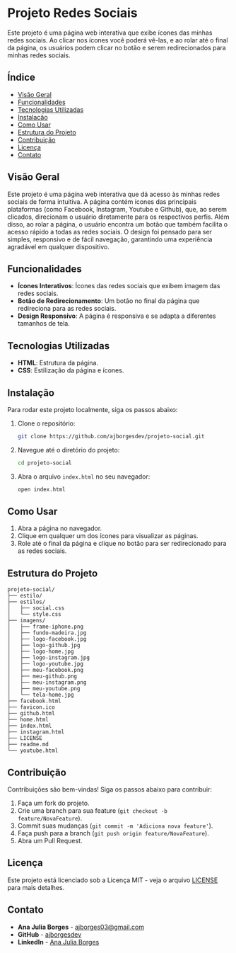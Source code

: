 
# Projeto Redes Sociais

Este projeto é uma página web interativa que exibe ícones das minhas redes sociais. Ao clicar nos ícones você poderá vê-las, e ao rolar até o final da página, os usuários podem clicar no botão e serem redirecionados para minhas redes sociais.

## Índice

- [Visão Geral](#visão-geral)
- [Funcionalidades](#funcionalidades)
- [Tecnologias Utilizadas](#tecnologias-utilizadas)
- [Instalação](#instalação)
- [Como Usar](#como-usar)
- [Estrutura do Projeto](#estrutura-do-projeto)
- [Contribuição](#contribuição)
- [Licença](#licença)
- [Contato](#contato)

## Visão Geral

Este projeto é uma página web interativa que dá acesso às minhas redes sociais de forma intuitiva. A página contém ícones das principais plataformas (como Facebook, Instagram, Youtube e Github), que, ao serem clicados, direcionam o usuário diretamente para os respectivos perfis. Além disso, ao rolar a página, o usuário encontra um botão que também facilita o acesso rápido a todas as redes sociais. O design foi pensado para ser simples, responsivo e de fácil navegação, garantindo uma experiência agradável em qualquer dispositivo.

## Funcionalidades

- **Ícones Interativos**: Ícones das redes sociais que exibem imagem das redes sociais.
- **Botão de Redirecionamento**: Um botão no final da página que redireciona para as redes sociais.
- **Design Responsivo**: A página é responsiva e se adapta a diferentes tamanhos de tela.

## Tecnologias Utilizadas

- **HTML**: Estrutura da página.
- **CSS**: Estilização da página e ícones.

## Instalação

Para rodar este projeto localmente, siga os passos abaixo:

1. Clone o repositório:
   ```bash
   git clone https://github.com/ajborgesdev/projeto-social.git
   ```
2. Navegue até o diretório do projeto:
   ```bash
   cd projeto-social
   ```
3. Abra o arquivo `index.html` no seu navegador:
   ```bash
   open index.html
   ```

## Como Usar

1. Abra a página no navegador.
2. Clique em qualquer um dos ícones para visualizar as páginas.
3. Role até o final da página e clique no botão para ser redirecionado para as redes sociais.

## Estrutura do Projeto

```
projeto-social/
├── estilo/
├── estilos/
│   ├── social.css
│   └── style.css
├── imagens/
│   ├── frame-iphone.png
│   ├── fundo-madeira.jpg
│   ├── logo-facebook.jpg
│   ├── logo-github.jpg
│   ├── logo-home.jpg
│   ├── logo-instagram.jpg
│   ├── logo-youtube.jpg
│   ├── meu-facebook.png
│   ├── meu-github.png
│   ├── meu-instagram.png
│   ├── meu-youtube.png
│   └── tela-home.jpg
├── facebook.html
├── favicon.ico
├── github.html
├── home.html
├── index.html
├── instagram.html
├── LICENSE
├── readme.md
└── youtube.html
```

## Contribuição

Contribuições são bem-vindas! Siga os passos abaixo para contribuir:

1. Faça um fork do projeto.
2. Crie uma branch para sua feature (`git checkout -b feature/NovaFeature`).
3. Commit suas mudanças (`git commit -m 'Adiciona nova feature'`).
4. Faça push para a branch (`git push origin feature/NovaFeature`).
5. Abra um Pull Request.

## Licença

Este projeto está licenciado sob a Licença MIT - veja o arquivo [LICENSE](LICENSE) para mais detalhes.

## Contato

- **Ana Julia Borges** - [ajborges03@gmail.com](mailto:ajborges03@gmail.com)
- **GitHub** - [ajborgesdev](https://github.com/ajborgesdev)
- **LinkedIn** - [Ana Julia Borges](https://www.linkedin.com/in/ajborgesdev/)